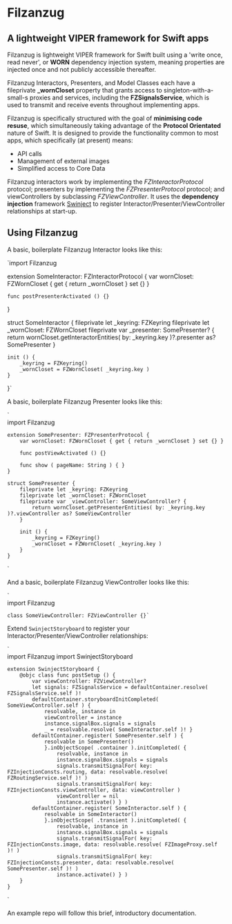 Filzanzug
=========

A lightweight VIPER framework for Swift apps
--------------------------------------------

Filzanzug is lightweight VIPER framework for Swift built using a 'write once, read never', or **WORN** dependency injection system, meaning properties are injected once and not publicly accessible thereafter.

Filzanzug Interactors, Presenters, and Model Classes each have a fileprivate **_wornCloset** property that grants access to singleton-with-a-small-s proxies and services, including the **FZSignalsService**, which is used to transmit and receive events throughout implementing apps.

Filzanzug is specifically structured with the goal of **minimising code resuse**, which simultaneously taking advantage of the **Protocol Orientated** nature of Swift. It is designed to provide the functionality common to most apps, which specifically (at present) means:

-   API calls
-   Management of external images
-   Simplified access to Core Data

Filzanzug interactors work by implementing the *FZInteractorProtocol* protocol; presenters by implementing the *FZPresenterProtocol* protocol; and viewControllers by subclassing *FZViewController*. It uses the **dependency injection** framework [Swinject](https://github.com/Swinject/Swinject) to register Interactor/Presenter/ViewController relationships at start-up.

Using Filzanzug
---------------

A basic, boilerplate Filzanzug Interactor looks like this:

`import Filzanzug

extension SomeInteractor: FZInteractorProtocol {
	var wornCloset: FZWornCloset { get { return _wornCloset } set {} }

	func postPresenterActivated () {}
}

struct SomeInteractor {
	fileprivate let _keyring: FZKeyring
	fileprivate let _wornCloset: FZWornCloset
	fileprivate var _presenter: SomePresenter? {
		return wornCloset.getInteractorEntities( by: _keyring.key )?.presenter as? SomePresenter
	}
		
	init () {
		_keyring = FZKeyring()
		_wornCloset = FZWornCloset( _keyring.key )
	}
}`

A basic, boilerplate Filzanzug Presenter looks like this:

`	
	import Filzanzug

	extension SomePresenter: FZPresenterProtocol {
		var wornCloset: FZWornCloset { get { return _wornCloset } set {} }
		
		func postViewActivated () {}
		
		func show ( pageName: String ) { }
	}

	struct SomePresenter {
		fileprivate let _keyring: FZKeyring
		fileprivate let _wornCloset: FZWornCloset
		fileprivate var _viewController: SomeViewController? {
			return wornCloset.getPresenterEntities( by: _keyring.key )?.viewController as? SomeViewController
		}
		
		init () {
			_keyring = FZKeyring()
			_wornCloset = FZWornCloset( _keyring.key )
		}
	}
`

And a basic, boilerplate Filzanzug ViewController looks like this:

`	
	import Filzanzug
	
	class SomeViewController: FZViewController {}`

Extend `SwinjectStoryboard` to register your Interactor/Presenter/ViewController relationships:

`	
	import Filzanzug
	import SwinjectStoryboard

	extension SwinjectStoryboard {
		@objc class func postSetup () {
			var viewController: FZViewController?
			let signals: FZSignalsService = defaultContainer.resolve( FZSignalsService.self )!
			defaultContainer.storyboardInitCompleted( SomeViewController.self ) {
				resolvable, instance in
				viewController = instance
				instance.signalBox.signals = signals
				_ = resolvable.resolve( SomeInteractor.self )! }
			defaultContainer.register( SomePresenter.self ) {
				resolvable in SomePresenter()
				}.inObjectScope( .container ).initCompleted( {
					resolvable, instance in
					instance.signalBox.signals = signals
					signals.transmitSignalFor( key: FZInjectionConsts.routing, data: resolvable.resolve( FZRoutingService.self )! )
					signals.transmitSignalFor( key: FZInjectionConsts.viewController, data: viewController )
					viewController = nil
					instance.activate() } )
			defaultContainer.register( SomeInteractor.self ) {
				resolvable in SomeInteractor()
				}.inObjectScope( .transient ).initCompleted( {
					resolvable, instance in
					instance.signalBox.signals = signals
					signals.transmitSignalFor( key: FZInjectionConsts.image, data: resolvable.resolve( FZImageProxy.self )! )
					signals.transmitSignalFor( key: FZInjectionConsts.presenter, data: resolvable.resolve( SomePresenter.self )! )
					instance.activate() } )
		}
	}
`

An example repo will follow this brief, introductory documentation.
